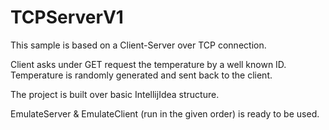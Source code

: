 # TCPServerV1

This sample is based on a Client-Server over TCP connection.

Client asks under GET request the temperature by a well known ID.
Temperature is randomly generated and sent back to the client.

The project is built over basic IntellijIdea structure.

EmulateServer & EmulateClient (run in the given order) is ready to be used.
